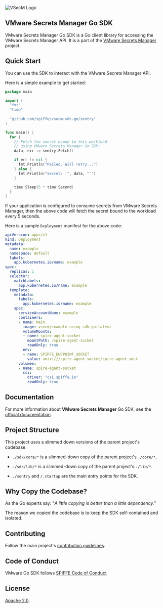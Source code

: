 ![VSecM Logo](https://vsecm.com/vsecm.png)

## VMware Secrets Manager Go SDK

VMware Secrets Manager Go SDK is a Go client library for accessing the
VMware Secrets Manager API. It is a part of the 
[VMware Secrets Manager](https://vsecm.com/) project.

## Quick Start

You can use the SDK to interact with the VMware Secrets Manager API.

Here is a simple example to get started:

```go
package main

import (
  "fmt"
  "time"
  
  "github.com/spiffe/vsecm-sdk-go/sentry"
)

func main() {
  for {
    // Fetch the secret bound to this workload
    // using VMware Secrets Manager Go SDK:
    data, err := sentry.Fetch()

    if err != nil {
      fmt.Println("Failed. Will retry...")
    } else {
      fmt.Println("secret: '", data, "'")
    }

    time.Sleep(5 * time.Second)
  }
}
```

If your application is configured to consume secrets from VMware Secrets Manager,
then the above code will fetch the secret bound to the workload every 5 seconds.

Here is a sample `Deployment` manifest for the above code:

```yaml
apiVersion: apps/v1
kind: Deployment
metadata:
  name: example
  namespace: default
  labels:
    app.kubernetes.io/name: example
spec:
  replicas: 1
  selector:
    matchLabels:
      app.kubernetes.io/name: example
  template:
    metadata:
      labels:
        app.kubernetes.io/name: example
    spec:
      serviceAccountName: example
      containers:
      - name: main
        image: vsecm/example-using-sdk-go:latest
        volumeMounts:
        - name: spire-agent-socket
          mountPath: /spire-agent-socket
          readOnly: true
        env:
        - name: SPIFFE_ENDPOINT_SOCKET
          value: unix:///spire-agent-socket/spire-agent.sock
      volumes:
      - name: spire-agent-socket
        csi:
          driver: "csi.spiffe.io"
          readOnly: true
```

## Documentation

For more information about **VMware Secrets Manager** Go SDK,
see the [official documentation][ducks].

[ducks]: https://vsecm.com/documentation/usage/sdk/

## Project Structure

This project uses a slimmed down versions of the parent project's codebase.

* `./sdk/core/*` is a slimmed-down copy of the parent project's `./core/*`.
* `./sdk/lib/*` is a slimmed-down copy of the parent project's `./lib/*`.

* `./sentry` and `/.startup` are the main entry points for the SDK.

## Why Copy the Codebase?

As the Go experts say: "*A little copying is better than a little dependency.*"

The reason we copied the codebase is to keep the SDK self-contained and 
isolated.

## Contributing

Follow the main project's [contribution guidelines][contributing].

[contributing]: CONTRIBUTING.md

## Code of Conduct

VMware Go SDK follows [SPIFFE Code of Conduct][coc]

[coc]: https://github.com/spiffe/spiffe/blob/main/CODE-OF-CONDUCT.md

## License

[Apache 2.0](LICENSE).
